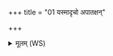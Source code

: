 +++
title = "01 यस्मादृचो अपातक्षन्"

+++
<details><summary>मूलम् (WS)</summary>

यस्मादृचो अपातक्षन् यजुर्यस्मादपाकषन् ।  
छन्दांसि यस्य लोमानि  
स्कम्भं तं ब्रूहि कतमः स्विदेव सः ॥ १ ॥
</details>